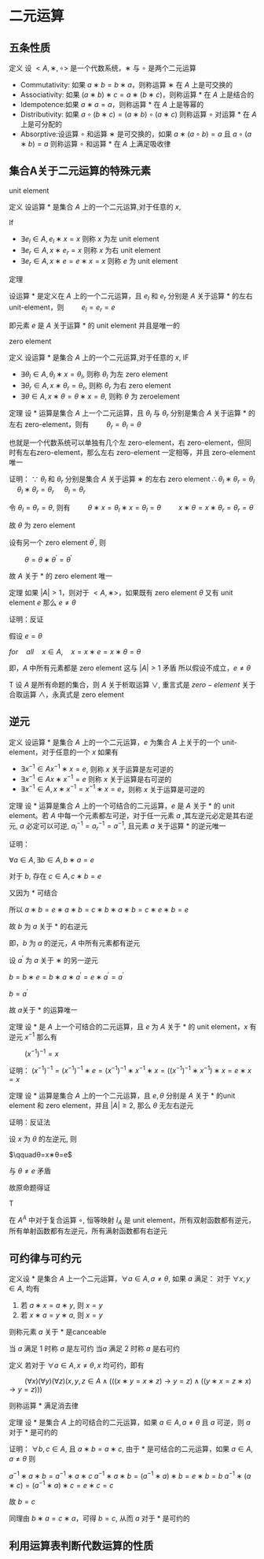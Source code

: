 # 二元运算

## 五条性质

定义 设 $<A,∗,∘>$ 是一个代数系统，∗ 与 ∘ 是两个二元运算

- Commutativity: 如果 $a∗b=b∗a$，则称运算 ∗ 在 $A$ 上是可交换的
- Associativity: 如果 $(a∗b)∗c=a∗(b∗c)$，则称运算 * 在 $A$ 上是结合的
- Idempotence:如果 $a∗a=a$，则称运算 * 在 $A$ 上是等幂的
- Distributivity: 如果 $a∘(b∗c)=(a∗b)∘(a∗c)$ 则称运算 ∘ 对运算 * 在 $A$ 上是可分配的
- Absorptive:设运算 ∘ 和运算 ∗ 是可交换的，如果 $a∗(a∘b)=a$ 且 $a∘(a∗b)=a$ 则称运算 ∘ 和运算 * 在 $A$ 上满足吸收律


## 集合A关于二元运算的特殊元素

unit element

定义 设运算 * 是集合 $A$ 上的一个二元运算,对于任意的 $x$, 

If

- $∃e_l∈A,e_l∗x=x$ 则称 $x$ 为左 unit element
- $∃e_r∈A,x∗e_r=x$ 则称 $x$ 为右 unit element
- $∃e_r∈A,x∗e=e∗x=x$ 则称 $e$ 为 unit element

定理

设运算 * 是定义在 $A$ 上的一个二元运算，且 $e_l$ 和 $e_r$ 分别是 $A$ 关于运算 * 的左右 unit-element，则
$\qquad e_l=e_r=e$

即元素 $e$ 是 $A$ 关于运算 * 的 unit element 并且是唯一的

zero element

定义 设运算 $*$ 是集合 $A$ 上的一个二元运算,对于任意的 $x$,
IF
- $∃θ_l∈A,θ_l∗x=θ_l$, 则称 $θ_l$ 为左 zero element
- $∃θ_r∈A,x∗θ_r=θ_r$, 则称 $θ_r$ 为右 zero element
- $∃θ∈A,x∗θ=θ∗x=θ$, 则称 $θ$ 为 zeroelement

定理 设 * 运算是集合 $A$ 上一个二元运算，且 $θ_l$ 与 $θ_r$ 分别是集合 $A$ 关于运算 * 的左右 zero-element，则有
$\qquad θ_r=θ_l=θ$

也就是一个代数系统可以单独有几个左 zero-element，右 zero-element，但同时有左右zero-element，那么左右 zero-element 一定相等，并且 zero-element 唯一

证明：
$∵$ $θ_l$ 和 $θ_r$ 分别是集合 $A$ 关于运算 ∗ 的左右 zero element
$∴$ $θ_l∗θ_r=θ_l$
$\quad θ_l∗θ_r=θ_r$
$\quad θ_l=θ_r$

令 $θ_l=θ_r=θ$, 则有
$\qquad θ∗x=θ_l∗x=θ_l=θ$
$\qquad x∗θ=x∗θ_r=θ_r=θ$

故 $θ$ 为 zero element

设有另一个 zero element $θ^′$, 则

$\qquad θ=θ∗θ^′=θ^′$

故 $A$ 关于 * 的 zero element 唯一

定理 如果 $|A|>1$，则对于 $<A,∗>$，如果既有 zero element $θ$ 又有 unit element $e$ 那么 $e≠θ$

证明：反证

假设 $e=θ$

$for\quad all\quad x∈A,\quad x=x∗e=x∗θ=θ$

即，$A$ 中所有元素都是 zero element 这与 $|A|>1$ 矛盾
所以假设不成立，$e≠θ$

T
设 $A$ 是所有命题的集合，则 $A$ 关于析取运算 $∨$, 重言式是 $zero-element$
关于合取运算 $∧$，永真式是 zero element

## 逆元

定义 设运算 * 是集合 $A$ 上的一个二元运算，$e$ 为集合 $A$ 上关于的一个 unit-element，对于任意的一个 $x$ 如果有
- $∃x^{−1}∈Ax^{−1}∗x=e$, 则称 $x$ 关于运算是左可逆的
- $∃x^{−1}∈Ax∗x^{−1}=e$ 则称 $x$ 关于运算是右可逆的
- $∃x^{−1}∈A,x∗x^{−1}=x^{−1}∗x=e$，则称 $x$ 关于运算是可逆的

定理 设 * 运算是集合 $A$ 上的一个可结合的二元运算，$e$ 是 $A$ 关于 * 的 unit element。若 $A$ 中每一个元素都左可逆，对于任一元素 $a$ ,其左逆元必定是其右逆元, $a$ 必定可以可逆, $a_l^{−1}=a_r^{−1}=a^{−1}$, 且元素 $a$ 关于运算 * 的逆元唯一

证明：

$∀a∈A,∃b∈A,b∗a=e$

对于 $b$, 存在 $c∈A,c∗b=e$

又因为 * 可结合

所以 $a∗b=e∗a∗b=c∗b∗a∗b=c∗e∗b=e$

故 $b$ 为 $a$ 关于 * 的右逆元

即，$b$ 为 $a$ 的逆元，$A$ 中所有元素都有逆元

设 $a^′$ 为 $a$ 关于 ∗ 的另一逆元

$b=b∗e=b∗a∗a^′=e∗a^′=a^′$

$b=a^′$

故 $a$关于 * 的运算唯一

定理 设 * 是 $A$ 上一个可结合的二元运算，且 $e$ 为 $A$ 关于 * 的 unit element，$x$ 有逆元 $x^{−1}$ 那么有

$\qquad (x^{−1})^{−1}=x$

证明：
$(x^{−1})^{−1}=(x^{−1})^{−1}∗e=(x^{−1})^{−1}∗x^{−1}∗x=((x^{−1})^{−1}∗x^{−1})∗x=e∗x=x$

定理 设 * 运算是集合 $A$ 上的一个二元运算，且 $e,θ$ 分别是 $A$ 关于 * 的unit element 和 zero element，并且 $|A|≥2$, 那么 $θ$ 无左右逆元

证明：反证法

设 $x$ 为 $θ$ 的左逆元, 则

$\qquadθ=x∗θ=e$

与 $θ≠e$ 矛盾

故原命题得证

T

在 $A^A$ 中对于复合运算 ∘, 恒等映射 $I_A$ 是 unit element，所有双射函数都有逆元，所有单射函数都有左逆元，所有满射函数都有右逆元

## 可约律与可约元

定义设 * 是集合 $A$ 上一个二元运算，$∀a∈A,a≠θ$, 如果 $a$ 满足：
对于 $∀x,y∈A$, 均有

1) 若 $a∗x=a∗y$, 则 $x=y$
2) 若 $x∗a=y∗a$, 则 $x=y$

则称元素 $a$ 关于 * 是canceable

当 $a$ 满足 1 时称 $a$ 是左可约
当$a$ 满足 2 时称 $a$ 是右可约

定义 若对于 $∀a∈A,x≠θ,x$ 均可约，即有

$\qquad (∀x)(∀y)(∀z)(x,y,z∈A∧(((x∗y=x∗z)→y=z)∧((y∗x=z∗x)→y=z)))$

则称运算 * 满足消去律

定理 设 * 是集合 $A$ 上的可结合的二元运算，如果 $a∈A,a≠θ$ 且 $a$ 可逆，则 $a$ 对于 * 是可约的

证明：
$∀b,c∈A$, 且 $a∗b=a∗c$, 由于 * 是可结合的二元运算，如果 $a∈A,a≠θ$ 则

$a^{−1}∗{a∗b}=a^{−1}∗{a∗c}$
$a^{−1}∗{a∗b}=(a^{−1}∗a)∗b=e∗b=b$
$a^{−1}∗(a∗c)=(a^{−1}∗a)∗c=e∗c=c$

故 $b=c$

同理由 $b∗a=c∗a$，可得 $b=c$, 从而 $a$ 对于 * 是可约的


## 利用运算表判断代数运算的性质

 

